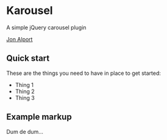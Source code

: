 # Karousel

A simple jQuery carousel plugin 

[Jon Alport](http://jonalport.com/)

## Quick start

These are the things you need to have in place to get started:

* Thing 1
* Thing 2
* Thing 3

## Example markup

Dum de dum...
